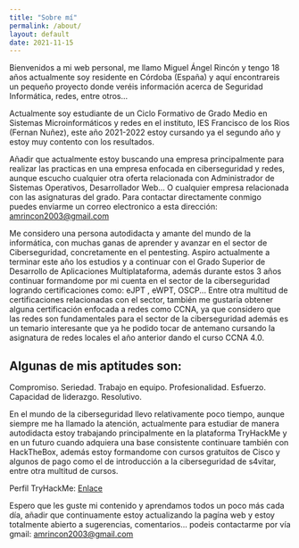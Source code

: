 ```yaml
---
title: "Sobre mí"
permalink: /about/
layout: default
date: 2021-11-15
---
```

Bienvenidos a mi web personal, me llamo Miguel Ángel Rincón y tengo 18 años actualmente soy residente en Córdoba (España) y aquí encontrareis un pequeño proyecto donde veréis información acerca de Seguridad Informática, redes, entre otros...

Actualmente soy estudiante de un Ciclo Formativo de Grado Medio en Sistemas Microinformáticos y redes en el instituto, IES Francisco de los Rios (Fernan Nuñez), este año 2021-2022 estoy cursando ya el segundo año y estoy muy contento con los resultados.

Añadir que actualmente estoy buscando una empresa principalmente para realizar las practicas en una empresa enfocada en ciberseguridad y redes, aunque escucho cualquier otra oferta relacionada con Administrador de Sistemas Operativos, Desarrollador Web... O cualquier empresa relacionada con las asignaturas del grado. Para contactar directamente conmigo puedes enviarme un correo electronico a esta dirección: amrincon2003@gmail.com 

Me considero una persona autodidacta y amante del mundo de la informática, con muchas ganas de aprender y avanzar en el sector de Ciberseguridad, concretamente en el pentesting. Aspiro actualmente a terminar este año los estudios y a continuar con el Grado Superior de Desarrollo de Aplicaciones Multiplataforma, además durante estos 3 años continuar formandome por mi cuenta en el sector de la ciberseguridad logrando certificaciones como: eJPT , eWPT, OSCP... Entre otra multitud de certificaciones relacionadas con el sector, también me gustaría obtener alguna certificación enfocada a redes como CCNA, ya que considero que las redes son fundamentales para el sector de la ciberseguridad además es un temario interesante que ya he podido tocar de antemano cursando la asignatura de redes locales el año anterior dando el curso CCNA 4.0.

## Algunas de mis aptitudes son:

Compromiso.
Seriedad.
Trabajo en equipo.
Profesionalidad.
Esfuerzo.
Capacidad de liderazgo.
Resolutivo.

En el mundo de la ciberseguridad llevo relativamente poco tiempo, aunque siempre me ha llamado la atención, actualmente para estudiar de manera autodidacta estoy trabajando principalmente en la plataforma TryHackMe y en un futuro cuando adquiera una base consistente continuare también con HackTheBox, además estoy formandome con cursos gratuitos de Cisco y algunos de pago como el de introducción a la ciberseguridad de s4vitar, entre otra multitud de cursos.

Perfil TryHackMe: [Enlace](https://tryhackme.com/p/rincon)

Espero que les guste mi contenido y aprendamos todos un poco más cada día, añadir que continuamente estoy actualizando la pagína web y estoy totalmente abierto a sugerencias, comentarios... podeis contactarme por vía gmail: amrincon2003@gmail.com

